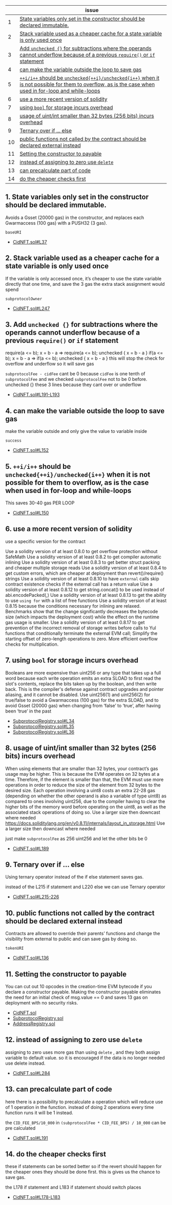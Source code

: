 
| | issue |
| ----------- | ----------- |
| 1 | [State variables only set in the constructor should be declared immutable.](#) |
| 2 | [Stack variable used as a cheaper cache for a state variable is only used once](#) |
| 3 | [Add `unchecked {}` for subtractions where the operands cannot underflow because of a previous `require()` or `if` statement](#) |
| 4 | [can make the variable outside the loop to save gas](#) |
| 5 | [`++i/i++` should be `unchecked{++i}/unchecked{i++}` when it is not possible for them to overflow, as is the case when used in for-loop and while-loops](#) |
| 6 | [use a more recent version of solidity](#) |
| 7 | [using `bool` for storage incurs overhead](#) |
| 8 | [usage of uint/int smaller than 32 bytes (256 bits) incurs overhead](#) |
| 9 | [Ternary over if ... else](#) |
| 10 | [public functions not called by the contract should be declared external instead](#) |
| 11 | [Setting the constructor to payable](#) |
| 12 | [instead of assigning to zero use `delete`](#) |
| 13 | [can precalculate part of code](#) |
| 14 | [do the cheaper checks first](#) |


## 1. State variables only set in the constructor should be declared immutable.

Avoids a Gsset (20000 gas) in the constructor, and replaces each Gwarmaccess (100 gas) with a PUSH32 (3 gas).

`baseURI`
- [CidNFT.sol#L37](https://github.com/code-423n4/2023-01-canto-identity/blob/main/src/CidNFT.sol#L37)


## 2. Stack variable used as a cheaper cache for a state variable is only used once

If the variable is only accessed once, it’s cheaper to use the state variable directly that one time, and save the 3 gas the extra stack assignment would spend

`subprotocolOwner`
- [CidNFT.sol#L247](https://github.com/code-423n4/2023-01-canto-identity/blob/main/src/CidNFT.sol#L247)


## 3. Add `unchecked {}` for subtractions where the operands cannot underflow because of a previous `require()` or `if` statement

require(a <= b); x = b - a => require(a <= b); unchecked { x = b - a }
if(a <= b); x = b - a => if(a <= b); unchecked { x = b - a }
this will stop the check for overflow and underflow so it will save gas

`subprotocolFee - cidFee` cant be 0 because `cidFee` is one tenth of `subprotocolFee` and we checked `subprotocolFee` not to be 0 before. unchecked {} these 3 lines because they cant over or underflow
- [CidNFT.sol#L191-L193](https://github.com/code-423n4/2023-01-canto-identity/blob/main/src/CidNFT.sol#L191-L193)


## 4. can make the variable outside the loop to save gas

make the variable outside and only give the value to variable inside

`success` 
- [CidNFT.sol#L152](https://github.com/code-423n4/2023-01-canto-identity/blob/main/src/CidNFT.sol#L152)


## 5. `++i/i++` should be `unchecked{++i}/unchecked{i++}` when it is not possible for them to overflow, as is the case when used in for-loop and while-loops

This saves 30-40 gas PER LOOP

- [CidNFT.sol#L150](https://github.com/code-423n4/2023-01-canto-identity/blob/main/src/CidNFT.sol#L150)


## 6. use a more recent version of solidity

use a specific version for the contract

Use a solidity version of at least 0.8.0 to get overflow protection without SafeMath
Use a solidity version of at least 0.8.2 to get compiler automatic inlining
Use a solidity version of at least 0.8.3 to get better struct packing and cheaper multiple storage reads
Use a solidity version of at least 0.8.4 to get custom errors, which are cheaper at deployment than revert()/require() strings
Use a solidity version of at least 0.8.10 to have `external` calls skip contract existence checks if the external call has a return value
Use a solidity version of at least 0.8.12 to get string.concat() to be used instead of abi.encodePacked(<str>,<str>)
Use a solidity version of at least 0.8.13 to get the ability to use `using for` with a list of free functions
Use a solidity version of at least 0.8.15 because the conditions necessary for inlining are relaxed. Benchmarks show that the change significantly decreases the bytecode size (which impacts the deployment cost) while the effect on the runtime gas usage is smaller.
Use a solidity version of at least 0.8.17 to  get prevention of the incorrect removal of storage writes before calls to Yul functions that conditionally terminate the external EVM call; Simplify the starting offset of zero-length operations to zero. More efficient overflow checks for multiplication.


## 7. using `bool` for storage incurs overhead

Booleans are more expensive than uint256 or any type that takes up a full word because each write operation emits an extra SLOAD to first read the slot's contents, replace the bits taken up by the boolean, and then write back. This is the compiler's defense against contract upgrades and pointer aliasing, and it cannot be disabled. Use uint256(1) and uint256(2) for true/false to avoid a Gwarmaccess (100 gas) for the extra SLOAD, and to avoid Gsset (20000 gas) when changing from ‘false’ to ‘true’, after having been ‘true’ in the past

- [SubprotocolRegistry.sol#L34](https://github.com/code-423n4/2023-01-canto-identity/blob/main/src/SubprotocolRegistry.sol#L34)
- [SubprotocolRegistry.sol#L35](https://github.com/code-423n4/2023-01-canto-identity/blob/main/src/SubprotocolRegistry.sol#L35)
- [SubprotocolRegistry.sol#L36](https://github.com/code-423n4/2023-01-canto-identity/blob/main/src/SubprotocolRegistry.sol#L36)


## 8. usage of uint/int smaller than 32 bytes (256 bits) incurs overhead

When using elements that are smaller than 32 bytes, your contract’s gas usage may be higher. This is because the EVM operates on 32 bytes at a time. Therefore, if the element is smaller than that, the EVM must use more operations in order to reduce the size of the element from 32 bytes to the desired size.
Each operation involving a uint8 costs an extra 22-28 gas (depending on whether the other operand is also a variable of type uint8) as compared to ones involving uint256, due to the compiler having to clear the higher bits of the memory word before operating on the uint8, as well as the associated stack operations of doing so. Use a larger size then downcast where needed
https://docs.soliditylang.org/en/v0.8.11/internals/layout_in_storage.html Use a larger size then downcast where needed

just make `subprotocolFee` as 256 uint256 and let the other bits be 0
- [CidNFT.sol#L189](https://github.com/code-423n4/2023-01-canto-identity/blob/main/src/CidNFT.sol#L189)


## 9. Ternary over if ... else

Using ternary operator instead of the if else statement saves gas.

instead of the L215 if statement and L220 else we can use Ternary operator
- [CidNFT.sol#L215-226](https://github.com/code-423n4/2023-01-canto-identity/blob/main/src/CidNFT.sol#L215-226)


## 10. public functions not called by the contract should be declared external instead

Contracts are allowed to override their parents’ functions and change the visibility from external to public and can save gas by doing so. 

`tokenURI`
- [CidNFT.sol#L136](https://github.com/code-423n4/2023-01-canto-identity/blob/main/src/CidNFT.sol#L136)


## 11. Setting the constructor to payable

You can cut out 10 opcodes in the creation-time EVM bytecode if you declare a constructor payable. Making the constructor payable eliminates the need for an initial check of msg.value == 0 and saves 13 gas on deployment with no security risks.

- [CidNFT.sol](https://github.com/code-423n4/2023-01-canto-identity/blob/main/src/CidNFT.sol)
- [SubprotocolRegistry.sol](https://github.com/code-423n4/2023-01-canto-identity/blob/main/src/SubprotocolRegistry.sol)
- [AddressRegistry.sol](https://github.com/code-423n4/2023-01-canto-identity/blob/main/src/AddressRegistry.sol)


## 12. instead of assigning to zero use `delete` 

assigning to zero uses more gas than using `delete` , and they both assign variable to default value. so it is encouraged if the data is no longer needed use delete instead.

- [CidNFT.sol#L284](https://github.com/code-423n4/2023-01-canto-identity/blob/main/src/CidNFT.sol#L284)


## 13. can precalculate part of code

here there is a possibility to precalculate a operation which will reduce use of 1 operation in the function. instead of doing 2 operations every time function runs it will be 1 instead.

the `CID_FEE_BPS/10_000` in  `(subprotocolFee * CID_FEE_BPS) / 10_000` can be pre calculated
- [CidNFT.sol#L191](https://github.com/code-423n4/2023-01-canto-identity/blob/main/src/CidNFT.sol#L191)


## 14. do the cheaper checks first 

these if statements can be sorted better so if the revert should happen for the cheaper ones they should be done first. this is gives us the chance to save gas.

the L178 if statement and L183 if statement should switch places
- [CidNFT.sol#L178-L183](https://github.com/code-423n4/2023-01-canto-identity/blob/main/src/CidNFT.sol#L178-L183)
